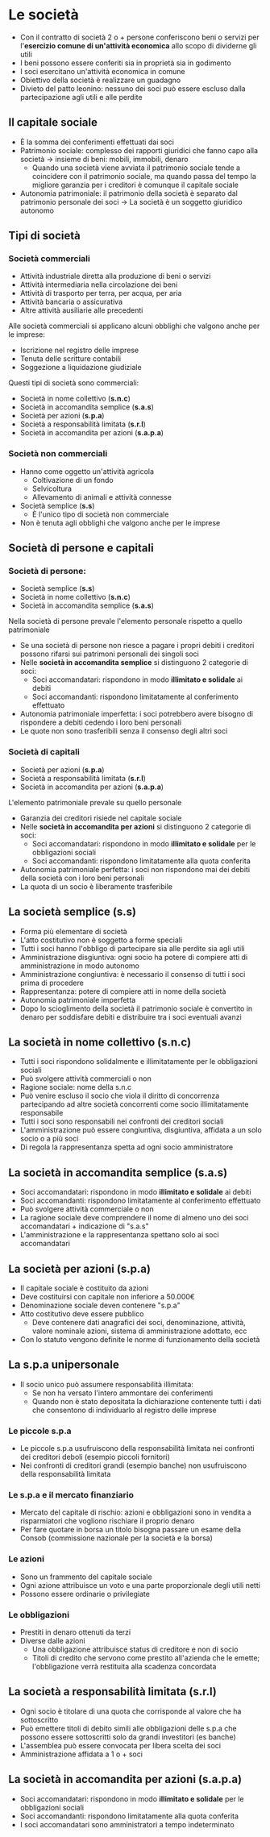 # Le società

- Con il contratto di società 2 o + persone conferiscono beni o servizi per l'**esercizio comune di un'attività economica** allo scopo di dividerne gli utili
- I beni possono essere conferiti sia in proprietà sia in godimento
- I soci esercitano un'attività economica in comune
- Obiettivo della società è realizzare un guadagno
- Divieto del patto leonino: nessuno dei soci può essere escluso dalla partecipazione agli utili e alle perdite

## Il capitale sociale

- È la somma dei conferimenti effettuati dai soci
- Patrimonio sociale: complesso dei rapporti giuridici che fanno capo alla società → insieme di beni: mobili, immobili, denaro
	- Quando una società viene avviata il patrimonio sociale tende a coincidere con il patrimonio sociale, ma quando passa del tempo la migliore garanzia per i creditori è comunque il capitale sociale
- Autonomia patrimoniale: il patrimonio della società è separato dal patrimonio personale dei soci → La società è un soggetto giuridico autonomo

## Tipi di società

### Società commerciali

- Attività industriale diretta alla produzione di beni o servizi
- Attività intermediaria nella circolazione dei beni
- Attività di trasporto per terra, per acqua, per aria
- Attività bancaria o assicurativa
- Altre attività ausiliarie alle precedenti

Alle società commerciali si applicano alcuni obblighi che valgono anche per le imprese:
- Iscrizione nel registro delle imprese
- Tenuta delle scritture contabili
- Soggezione a liquidazione giudiziale

Questi tipi di società sono commerciali:
- Società in nome collettivo (**s.n.c**)
- Società in accomandita semplice (**s.a.s**)
- Società per azioni (**s.p.a**)
- Società a responsabilità limitata (**s.r.l**)
- Società in accomandita per azioni (**s.a.p.a**)

### Società non commerciali

- Hanno come oggetto un'attività agricola
	- Coltivazione di un fondo
	- Selvicoltura
	- Allevamento di animali e attività connesse
- Società semplice (**s.s**)
	- È l'unico tipo di società non commerciale
- Non è tenuta agli obblighi che valgono anche per le imprese

## Società di persone e capitali

### Società di persone:

- Società semplice (**s.s**)
- Società in nome collettivo (**s.n.c**)
- Società in accomandita semplice (**s.a.s**)

Nella società di persone prevale l'elemento personale rispetto a quello patrimoniale
- Se una società di persone non riesce a pagare i propri debiti i creditori possono rifarsi sui patrimoni personali dei singoli soci
- Nelle **società in accomandita semplice** si distinguono 2 categorie di soci:
	- Soci accomandatari: rispondono in modo **illimitato e solidale** ai debiti
	- Soci accomandanti: rispondono limitatamente al conferimento effettuato
- Autonomia patrimoniale imperfetta: i soci potrebbero avere bisogno di rispondere a debiti cedendo i loro beni personali
- Le quote non sono trasferibili senza il consenso degli altri soci

### Società di capitali

- Società per azioni (**s.p.a**)
- Società a responsabilità limitata (**s.r.l**)
- Società in accomandita per azioni (**s.a.p.a**)

L'elemento patrimoniale prevale su quello personale
- Garanzia dei creditori risiede nel capitale sociale
- Nelle **società in accomandita per azioni** si distinguono 2 categorie di soci:
	- Soci accomandatari: rispondono in modo **illimitato e solidale** per le obbligazioni sociali
	- Soci accomandanti: rispondono limitatamente alla quota conferita
- Autonomia patrimoniale perfetta: i soci non rispondono mai dei debiti della società con i loro beni personali
- La quota di un socio è liberamente trasferibile

## La società semplice (s.s)

- Forma più elementare di società
- L'atto costitutivo non è soggetto a forme speciali
- Tutti i soci hanno l'obbligo di partecipare sia alle perdite sia agli utili
- Amministrazione disgiuntiva: ogni socio ha potere di compiere atti di amministrazione in modo autonomo
- Amministrazione congiuntiva: è necessario il consenso di tutti i soci prima di procedere
- Rappresentanza: potere di compiere atti in nome della società
- Autonomia patrimoniale imperfetta
- Dopo lo scioglimento della società il patrimonio sociale è convertito in denaro per soddisfare debiti e distribuire tra i soci eventuali avanzi

## La società in nome collettivo (s.n.c)

- Tutti i soci rispondono solidalmente e illimitatamente per le obbligazioni sociali
- Può svolgere attività commerciali o non
- Ragione sociale: nome della s.n.c
- Può venire escluso il socio che viola il diritto di concorrenza partecipando ad altre società concorrenti come socio illimitatamente responsabile
- Tutti i soci sono responsabili nei confronti dei creditori sociali
- L'amministrazione può essere congiuntiva, disgiuntiva, affidata a un solo socio o a più soci
- Di regola la rappresentanza spetta ad ogni socio amministratore

## La società in accomandita semplice (s.a.s)

- Soci accomandatari: rispondono in modo **illimitato e solidale** ai debiti
- Soci accomandanti: rispondono limitatamente al conferimento effettuato
- Può svolgere attività commerciale o non
- La ragione sociale deve comprendere il nome di almeno uno dei soci accomandatari + indicazione di "s.a.s"
- L'amministrazione e la rappresentanza spettano solo ai soci accomandatari

## La società per azioni (s.p.a)

- Il capitale sociale è costituito da azioni
- Deve costituirsi con capitale non inferiore a 50.000€
- Denominazione sociale deven contenere "s.p.a"
- Atto costitutivo deve essere pubblico
	- Deve contenere dati anagrafici dei soci, denominazione, attività, valore nominale azioni, sistema di amministrazione adottato, ecc
- Con lo statuto vengono definite le norme di funzionamento della società

## La s.p.a unipersonale

-  Il socio unico può assumere responsabilità illimitata:
	- Se non ha versato l'intero ammontare dei conferimenti
	- Quando non è stato depositata la dichiarazione contenente tutti i dati che consentono di individuarlo al registro delle imprese

### Le piccole s.p.a

- Le piccole s.p.a usufruiscono della responsabilità limitata nei confronti dei creditori deboli (esempio piccoli fornitori)
- Nei confronti di creditori grandi (esempio banche) non usufruiscono della responsabilità limitata

### Le s.p.a e il mercato finanziario

- Mercato del capitale di rischio: azioni e obbligazioni sono in vendita a risparmiatori che vogliono rischiare il proprio denaro
- Per fare quotare in borsa un titolo bisogna passare un esame della Consob (commissione nazionale per la società e la borsa)

### Le azioni

- Sono un frammento del capitale sociale
- Ogni azione attribuisce un voto e una parte proporzionale degli utili netti
- Possono essere ordinarie o privilegiate

### Le obbligazioni

- Prestiti in denaro ottenuti da terzi 
- Diverse dalle azioni
	- Una obbligazione attribuisce status di creditore e non di socio
	- Titoli di credito che servono come prestito all'azienda che le emette; l'obbligazione verrà restituita alla scadenza concordata

## La società a responsabilità limitata (s.r.l)

- Ogni socio è titolare di una quota che corrisponde al valore che ha sottoscritto
- Può emettere titoli di debito simili alle obbligazioni delle s.p.a che possono essere sottoscritti solo da grandi investitori (es banche)
- L'assemblea può essere convocata per libera scelta dei soci
- Amministrazione affidata a 1 o + soci

## La società in accomandita per azioni (s.a.p.a)

- Soci accomandatari: rispondono in modo **illimitato e solidale** per le obbligazioni sociali
- Soci accomandanti: rispondono limitatamente alla quota conferita
- I soci accomandatari sono amministratori a tempo indeterminato